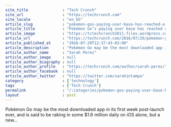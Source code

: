 ```yaml
---
site_title               : "Tech Crunch"
site_url                 : "https://techcrunch.com"
site_locale              : "en_US"
article_slug             : "pokemon-gos-paying-user-base-has-reached-a-plateau"
article_title            : "Pokémon Go’s paying user base has reached a plateau"
article_image            : "https://tctechcrunch2011.files.wordpress.com/2016/07/27579849653_0c65e1925c_o1.jpg?w=764&h=400&crop=1"
article_url              : "https://techcrunch.com/2016/07/29/pokemon-gos-paying-user-base-has-reached-a-plateau/"
article_published_at     : "2016-07-29T12:37:43-03:00"
article_description      : "Pokémon Go may be the most downloaded app in its first week post-launch ever, and is said to be raking in some $1.6 million daily on iOS alone, but a new..."
article_author_name      : "Sarah Perez"
article_author_image     : null
article_author_biography : null
article_author_profile   : "https://techcrunch.com/author/sarah-perez/"
article_author_facebook  : null
article_author_twitter   : "https://twitter.com/sarahintampa"
category                 : ['technology']
tags                     : ['Tech Crunch']
permalink                : "/:categories/pokemon-gos-paying-user-base-has-reached-a-plateau/"
layout                   : post
---
```


Pokémon Go may be the most downloaded app in its first week post-launch ever, and is said to be raking in some $1.6 million daily on iOS alone, but a new...
